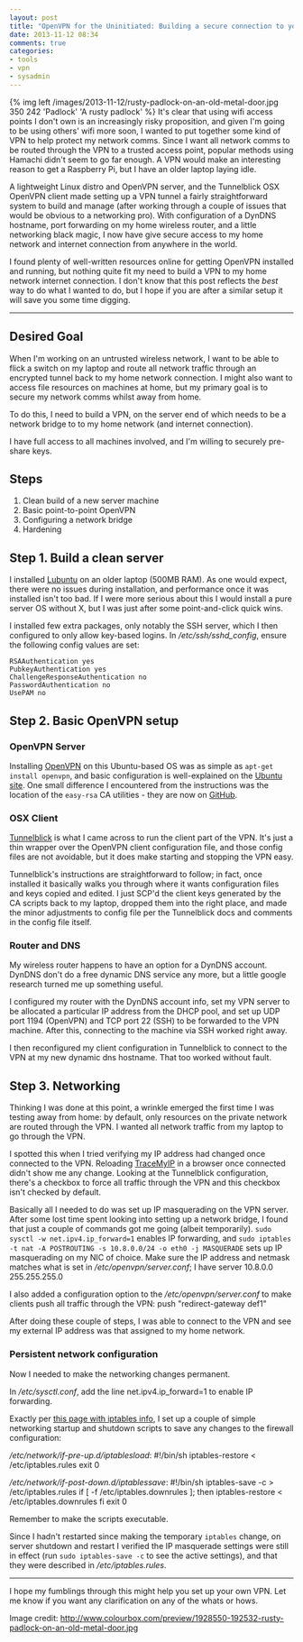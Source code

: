 ```yaml
---
layout: post
title: "OpenVPN for the Uninitiated: Building a secure connection to your home internet connection"
date: 2013-11-12 08:34
comments: true
categories:
- tools
- vpn
- sysadmin
---
```


{% img left /images/2013-11-12/rusty-padlock-on-an-old-metal-door.jpg 350 242 'Padlock' 'A rusty padlock' %}
It's clear that using wifi access points I don't own is an increasingly risky proposition,
and given I'm going to be using others' wifi more soon,
I wanted to put together some kind of VPN to help protect my network comms.
Since I want all network comms to be routed through the VPN to a trusted access point,
popular methods using Hamachi didn't seem to go far enough.
A VPN would make an interesting reason to get a Raspberry Pi, but I have an older laptop laying idle.

A lightweight Linux distro and OpenVPN server, and the Tunnelblick OSX OpenVPN client
made setting up a VPN tunnel a fairly straightforward system to build and manage
(after working through a couple of issues that would be obvious to a networking pro).
With configuration of a DynDNS hostname, port forwarding on my home wireless router,
and a little networking black magic,
I now have give secure access to my home network and internet connection from anywhere in the world.

I found plenty of well-written resources online for getting OpenVPN installed and running,
but nothing quite fit my need to build a VPN to my home network internet connection.
I don't know that this post reflects the _best_ way to do what I wanted to do,
but I hope if you are after a similar setup it will save you some time digging.

<!-- more -->

---

## Desired Goal

When I'm working on an untrusted wireless network,
I want to be able to flick a switch on my laptop and route all network traffic
through an encrypted tunnel back to my home network connection.
I might also want to access file resources on machines at home,
but my primary goal is to secure my network comms whilst away from home.

To do this, I need to build a VPN,
on the server end of which needs to be a network bridge to to my home network
(and internet connection).

I have full access to all machines involved, and I'm willing to securely pre-share keys.


## Steps

1. Clean build of a new server machine
2. Basic point-to-point OpenVPN
3. Configuring a network bridge
4. Hardening


## Step 1. Build a clean server

I installed [Lubuntu][] on an older laptop (500MB RAM).
As one would expect, there were no issues during installation,
and performance once it was installed isn't too bad.
If I were more serious about this I would install a pure server OS without X,
but I was just after some point-and-click quick wins.

I installed few extra packages, only notably the SSH server,
which I then configured to only allow key-based logins.
In _/etc/ssh/sshd\_config_, ensure the following config values are set:

    RSAAuthentication yes
    PubkeyAuthentication yes
    ChallengeResponseAuthentication no
    PasswordAuthentication no
    UsePAM no


## Step 2. Basic OpenVPN setup

### OpenVPN Server

Installing [OpenVPN][] on this Ubuntu-based OS was as simple as `apt-get install openvpn`,
and basic configuration is well-explained on the [Ubuntu site](https://help.ubuntu.com/12.04/serverguide/openvpn.html).
One small difference I encountered from the instructions was the location of the `easy-rsa` CA utilities -
they are now on [GitHub](https://github.com/OpenVPN/easy-rsa).

### OSX Client

[Tunnelblick][] is what I came across to run the client part of the VPN.
It's just a thin wrapper over the OpenVPN client configuration file,
and those config files are not avoidable,
but it does make starting and stopping the VPN easy.

Tunnelblick's instructions are straightforward to follow;
in fact, once installed it basically walks you through where it wants configuration files and keys copied and edited.
I just SCP'd the client keys generated by the CA scripts back to my laptop,
dropped them into the right place,
and made the minor adjustments to config file per the Tunnelblick docs and comments in the config file itself.

### Router and DNS

My wireless router happens to have an option for a DynDNS account.
DynDNS don't do a free dynamic DNS service any more,
but a little google research turned me up something useful.

I configured my router with the DynDNS account info,
set my VPN server to be allocated a particular IP address from the DHCP pool,
and set up UDP port 1194 (OpenVPN) and TCP port 22 (SSH) to be forwarded to the VPN machine.
After this, connecting to the machine via SSH worked right away.

I then reconfigured my client configuration in Tunnelblick to connect to the VPN at my new dynamic dns hostname.
That too worked without fault.

## Step 3. Networking

Thinking I was done at this point,
a wrinkle emerged the first time I was testing away from home:
by default, only resources on the private network are routed through the VPN.
I wanted all network traffic from my laptop to go through the VPN.

I spotted this when I tried verifying my IP address had changed once connected to the VPN.
Reloading [TraceMyIP][] in a browser once connected didn't show me any change.
Looking at the Tunnelblick configuration, there's a checkbox to force all traffic through the VPN
and this checkbox isn't checked by default.

Basically all I needed to do was set up IP masquerading on the VPN server.
After some lost time spent looking into setting up a network bridge,
I found that just a couple of commands got me going (albeit temporarily).
`sudo sysctl -w net.ipv4.ip_forward=1` enables IP forwarding,
and `sudo iptables -t nat -A POSTROUTING -s 10.8.0.0/24 -o eth0 -j MASQUERADE`
sets up IP masquerading on my NIC of choice.
Make sure the IP address and netmask matches what is set in _/etc/openvpn/server.conf_; I have
    server 10.8.0.0 255.255.255.0

I also added a configuration option to the _/etc/openvpn/server.conf_ to make clients push all traffic through the VPN:
    push "redirect-gateway def1"

After doing these couple of steps, I was able to connect to the VPN and see my external IP address was that assigned to my home network.

### Persistent network configuration

Now I needed to make the networking changes permanent.

In _/etc/sysctl.conf_, add the line
    net.ipv4.ip_forward=1
to enable IP forwarding.

Exactly per [this page with iptables info][iptables],
I set up a couple of simple networking startup and shutdown scripts to save any changes to the firewall configuration:

_/etc/network/if-pre-up.d/iptablesload_:
    #!/bin/sh
    iptables-restore < /etc/iptables.rules
    exit 0

_/etc/network/if-post-down.d/iptablessave_:
    #!/bin/sh
    iptables-save -c > /etc/iptables.rules
    if [ -f /etc/iptables.downrules ]; then
      iptables-restore < /etc/iptables.downrules
    fi
    exit 0

Remember to make the scripts executable.

Since I hadn't restarted since making the temporary `iptables` change,
on server shutdown and restart I verified the IP masquerade settings were still in effect
(run `sudo iptables-save -c` to see the active settings),
and that they were described in _/etc/iptables.rules_.

---

I hope my fumblings through this might help you set up your own VPN.
Let me know if you want any clarification on any of the whats or hows.

Image credit: http://www.colourbox.com/preview/1928550-192532-rusty-padlock-on-an-old-metal-door.jpg


[Lubuntu]: http://lubuntu.net/
[OpenVPN]: http://http://openvpn.net/
[Tunnelblick]: https://code.google.com/p/tunnelblick/
[TraceMyIP]: http://www.tracemyip.org/
[iptables]: https://help.ubuntu.com/community/IptablesHowTo#Solution_.232_.2BAC8-etc.2BAC8-network.2BAC8-if-pre-up.d_and_...2BAC8-if-post-down.d
